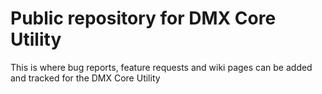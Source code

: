 # Public repository for DMX Core Utility
This is where bug reports, feature requests and wiki pages can be added and tracked for the DMX Core Utility
